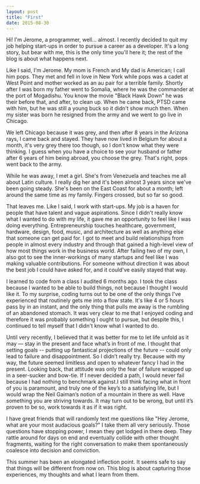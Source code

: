 ```yaml
---
layout: post
title: "First"
date: 2015-08-30
---
```


Hi! I'm Jerome, a programmer, well... almost. I recently decided to quit
my job helping start-ups in order to pursue a career as a developer.
It's a long story, but bear with me, this is the only time you'll here
it; the rest of the blog is about what happens next.

Like I said, I'm Jerome. My mom is French and My dad is American; I call
him pops. They met and fell in love in New York while pops was a cadet
at West Point and mother worked as an au pair for a terrible family.
Shortly after I was born my father went to Somalia, where he was the
commander at the port of Mogadishu. You know the movie "Black Hawk Down"
he was their before that, and after, to clean up. When he came back,
PTSD came with him, but he was still a young buck so it didn't show much
then. When my sister was born he resigned from the army and we went to
go live in Chicago.

We left Chicago because it was grey, and then after 8 years in the
Arizona rays, I came back and stayed. They have now lived in Belgium for
about a month, it's very grey there too though, so I don't know what
they were thinking. I guess when you have a choice to see your husband
or father after 6 years of him being abroad, you choose the grey. That's
right, pops went back to the army.

While he was away, I met a girl. She's from Venezuela and teaches me all
about Latin culture. I really dig her and it's been almost 3 years since
we've been going steady. She's been on the East Coast for about a month;
left around the same time as my family. Fingers crossed, but so far so
good.

That leaves me. Like I said, I work with start-ups. My job is a haven
for people that have talent and vague aspirations. Since I didn't really
know what I wanted to do with my life, it gave me an opportunity to feel
like I was doing everything. Entrepreneurship touches healthcare,
government, hardware, design, food, music, and architecture as well as
anything else that someone can get paid for. I got to meet and build
relationships from people in almost every industry and through that
gained a high-level view of how most things work in the business world.
After failing two of my own, I also got to see the inner-workings of
many startups and feel like I was making valuable contributions. For
someone without direction it was about the best job I could have asked
for, and it could've easily stayed that way.

I learned to code from a class I audited 6 months ago. I took the class
because I wanted to be able to build things, not because I thought I
would like it. To my surprise, coding turns out to be one of the only
things I've experienced that routinely gets me into a flow state. It's
like 4 or 5 hours pass by in an instant, and the only thing that pulls
me away is the rumbling of an abandoned stomach. It was very clear to me
that I enjoyed coding and therefore it was probably something I ought to
pursue, but despite this, I continued to tell myself that I didn't know
what I wanted to do.

Until very recently, I believed that it was better for me to let life
unfold as it may — stay in the present and face what’s in front of me. I
thought that setting goals -- putting up fantastical projections of the
future -- could only lead to failure and disappointment. So I didn’t
really try. Because with my way, the future seemed limitless and open to
whatever fancy I had in the present. Looking back, that attitude was
only the fear of failure wrapped up in a seer-sucker and bow-tie. If I
never decided a path, I would never fail because I had nothing to
benchmark against.I still think facing what in front of you is
paramount, and truly one of the key’s to a satisfying life, but I would
wrap the Neil Gaiman’s notion of a mountain in there as well. Have
something you are striving towards. It may turn out to be wrong, but
until it’s proven to be so, work towards it as if it was right.

I have great friends that will randomly text me questions like "Hey
Jerome, what are your most audacious goals?" I take them all very
seriously. Those questions have stopping power, I mean they get lodged
in there deep. They rattle around for days on end and eventually collide
with other thought fragments, waiting for the right conversation to make
them spontaneously coalesce into decision and conviction.

This summer has been an elongated inflection point. It seems safe to say
that things will be different from now on. This blog is about capturing
those experiences, my thoughts and what I learn from them.
